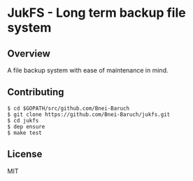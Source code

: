 # JukFS - Long term backup file system

## Overview

A file backup system with ease of maintenance in mind.


## Contributing

```shell
$ cd $GOPATH/src/github.com/Bnei-Baruch
$ git clone https://github.com/Bnei-Baruch/jukfs.git
$ cd jukfs
$ dep ensure
$ make test
```

## License

MIT